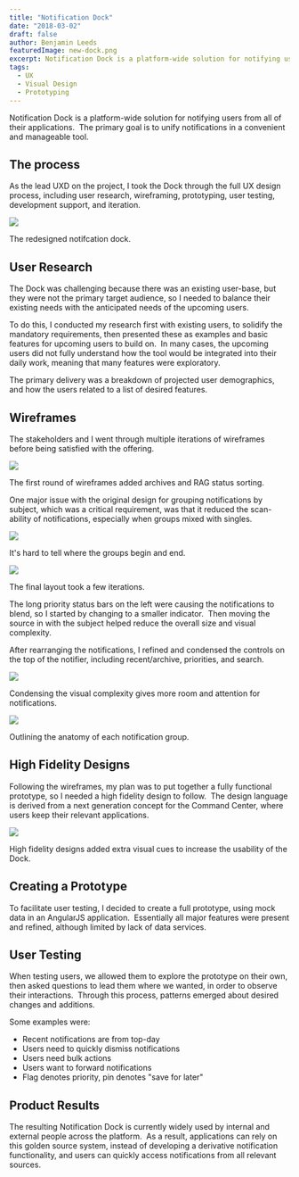 ```yaml
---
title: "Notification Dock"
date: "2018-03-02"
draft: false
author: Benjamin Leeds
featuredImage: new-dock.png
excerpt: Notification Dock is a platform-wide solution for notifying users from all of their applications.
tags:
  - UX
  - Visual Design
  - Prototyping
---
```


Notification Dock is a platform-wide solution for notifying users from all of their applications.  The primary goal is to unify notifications in a convenient and manageable tool.

## The process

As the lead UXD on the project, I took the Dock through the full UX design process, including user research, wireframing, prototyping, user testing, development support, and iteration.

![](new-dock.png)

<figcaption>The redesigned notifcation dock.</figcaption>

## User Research

The Dock was challenging because there was an existing user-base, but they were not the primary target audience, so I needed to balance their existing needs with the anticipated needs of the upcoming users.

To do this, I conducted my research first with existing users, to solidify the mandatory requirements, then presented these as examples and basic features for upcoming users to build on.  In many cases, the upcoming users did not fully understand how the tool would be integrated into their daily work, meaning that many features were exploratory.

The primary delivery was a breakdown of projected user demographics, and how the users related to a list of desired features.

## Wireframes

The stakeholders and I went through multiple iterations of wireframes before being satisfied with the offering.

![](dock-wires-original.png)

<figcaption>The first round of wireframes added archives and RAG status sorting.</figcaption>

One major issue with the original design for grouping notifications by subject, which was a critical requirement, was that it reduced the scan-ability of notifications, especially when groups mixed with singles.

![](dock-wires-original-1.png)

<figcaption>It's hard to tell where the groups begin and end.</figcaption>

![](dock-wires-notification-transition.png)

<figcaption>The final layout took a few iterations.</figcaption>

The long priority status bars on the left were causing the notifications to blend, so I started by changing to a smaller indicator.  Then moving the source in with the subject helped reduce the overall size and visual complexity.

After rearranging the notifications, I refined and condensed the controls on the top of the notifier, including recent/archive, priorities, and search.

![](notifier-wireframe-2.png)

<figcaption>Condensing the visual complexity gives more room and attention for notifications.</figcaption>

![](notifier-wireframe-1.png)

<figcaption>Outlining the anatomy of each notification group.</figcaption>

## High Fidelity Designs

Following the wireframes, my plan was to put together a fully functional prototype, so I needed a high fidelity design to follow.  The design language is derived from a next generation concept for the Command Center, where users keep their relevant applications.

![](new-dock.png)

<figcaption>High fidelity designs added extra visual cues to increase the usability of the Dock.</figcaption>

## Creating a Prototype

To facilitate user testing, I decided to create a full prototype, using mock data in an AngularJS application.  Essentially all major features were present and refined, although limited by lack of data services.

## User Testing

When testing users, we allowed them to explore the prototype on their own, then asked questions to lead them where we wanted, in order to observe their interactions.  Through this process, patterns emerged about desired changes and additions.

Some examples were:

- Recent notifications are from top-day
- Users need to quickly dismiss notifications
- Users need bulk actions
- Users want to forward notifications
- Flag denotes priority, pin denotes "save for later"

## Product Results

The resulting Notification Dock is currently widely used by internal and external people across the platform.  As a result, applications can rely on this golden source system, instead of developing a derivative notification functionality, and users can quickly access notifications from all relevant sources.
